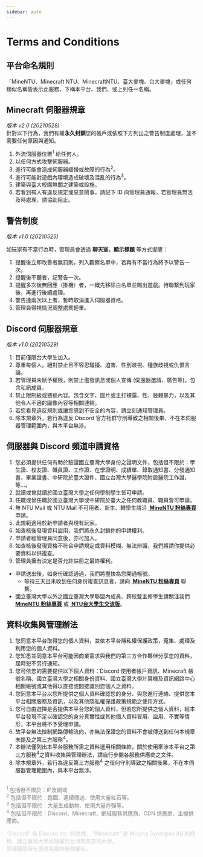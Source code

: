 ```yaml
---
sidebar: auto
---
```


# Terms and Conditions

## 平台命名規則

「MineNTU、Minecraft NTU、MinecraftNTU、臺大麥塊、台大麥塊」或任何類似名稱皆表示此服務，下稱本平台、我們、或上列任一名稱。

## <i class="fas fa-gamepad"></i> Minecraft 伺服器規章
*版本 v2.0 (20210528)*<br>
針對以下行為，我們有權**永久封鎖**您的帳戶或依照下方列出之警告制度處理，並不需要任何原因與通知。

1. 外流伺服器位置<sup>1</sup> 給任何人。
2. 以任何方式攻擊伺服器。
3. 進行可能會造成伺服器緩慢或故障的行為<sup>2</sup>。
4. 進行可能對遊戲內環境造成破壞及混亂的行為<sup>3</sup>。
5. 建築與臺大校園無關之建築或設施。
6. 若看到有人有違反規定或惡意鬧事，請記下 ID 向管理員通報，若管理員無法及時處理，請協助阻止。


## 警告制度

*版本 v1.0 (20210525)*

如玩家有不當行為時，管理員會透過 **聊天室、顯示標題** 等方式提醒：

1. 提醒後立即改善者無罰則，列入觀察名單中，若再有不當行為將予以警告一次。
2. 提醒後不聽者，記警告一次。
3. 提醒多次後無回應（掛機）者，一概先移除白名單並踢出遊戲。待聯繫到玩家後，再進行後續處理。
4. 警告達兩次以上者，暫時取消進入伺服器資格。
5. 管理員得視情況調整處罰輕重。


## <i class="fab fa-discord"></i> Discord 伺服器規章
*版本 v1.0 (20210529)*
1. 目前僅限台大學生加入。
2. 尊重每個人。絕對禁止且不容忍騷擾、迫害、性別歧視、種族歧視或仇恨言論。
3. 若管理員未賦予權限，則禁止濫發訊息或個人宣傳 (伺服器邀請、廣告等)。包含私訊成員。
4. 禁止限制級或猥褻內容。包含文字、圖片或主打裸露、性、肢體暴力，以及其他令人不適的圖像內容等相關連結。
5. 若您看見違反規則或讓您感到不安全的內容，請立刻通知管理員。
6. 除本規章外，若行為違反 Discord 官方社群守則導致之相關後果，不在本伺服器管理範圍內，與本平台無涉。

## 伺服器與 Discord 頻道申請資格

1. 您必須提供任何有助於驗證國立臺灣大學身份之證明文件，包括但不限於：學生證、校友證、職員證、工作證、在學證明、成績單、錄取通知書、分發通知書、畢業證書、中研院於臺大證件、國立台灣大學醫學院附設醫院工作證，等...。
2. 就讀或曾就讀於國立臺灣大學之任何學制學生皆可申請。
3. 任職或曾任職於國立臺灣大學或中研院於臺大之任何教職員、職員皆可申請。
4. 無 NTU Mail 或 NTU Mail 不可用者、新生、轉學生請洽 **[<i class="fab fa-facebook-square"></i> MineNTU 粉絲專頁](https://facebook.com/MineNTU)** 申請。
5. 此規範適用於新申請者與現有玩家。
6. 如查核後發現資料盜用，我們將永久封鎖你的申請權利。
7. 申請者經管理員同意後，亦可加入。
8. 如查核後發現資格不符合申請規定或資料模糊、無法辨識，我們將請你提供必要資料以供複查。
9. 管理員擁有決定是否允許註冊之最終權利。

- 申請送出後，如身份確認通過，我們將盡快為您開通帳號。
    - 等待三天且未收到任何身份複查訊息者，請向 **[<i class="fab fa-facebook-square"></i> MineNTU 粉絲專頁](https://facebook.com/MineNTU)** 聯繫。
- 國立臺灣大學以外之國立臺灣大學聯盟內成員、跨校雙主修學生請關注我們 **[<i class="fab fa-facebook-square"></i> MineNTU 粉絲專頁](https://facebook.com/MineNTU)** 或 **[<i class="fab fa-facebook-square"></i> NTU台大學生交流版](https://www.facebook.com/groups/NTU.Head)**。

## 資料收集與管理辦法

1. 您同意本平台取得您的個人資料，並依本平台隱私權保護政策，蒐集、處理及利用您的個人資料。
2. 您知悉並同意本平台可能因商業需求與我們的第三方合作夥伴分享您的資料，屆時恕不另行通知。
3. 您可依您的需要提供以下個人資料：Discord 使用者帳戶資訊、Minecraft 帳號名稱、國立臺灣大學之相關身份資料、國立臺灣大學計算機及資訊網路中心相關帳號或其他得以直接或間接識別您個人之資料。
4. 您同意本平台以您所提供之個人資料確認您的身分、與您進行連絡、提供您本平台相關服務及資訊，以及其他隱私權保護政策規範之使用方式。
5. 您可自由選擇是否提供本平台您的個人資料，但若您所提供之個人資料，經本平台發現不足以確認您的身分真實性或其他個人資料冒用、盜用、不實等情形，本平台將不予受理申請。
6. 故平台無法控制網路傳輸流向，亦無法保證您的資料不會被傳送到任何本規章未提及之第三方服務<sup>4</sup>。
7. 本辦法僅列出本平台服務所需之資料運用相關條款，關於使用牽涉本平台之第三方服務<sup>4</sup>之資料收集與管理辦法，請自行參閱各服務供應商之文件。
8. 除本規章外，若行為違反第三方服務<sup>4</sup> 之任何守則導致之相關後果，不在本伺服器管理範圍內，與本平台無涉。
<br><br>
<p style="color:gray;">
<sup>1</sup> 包括但不限於：IP及網域<br>
<sup>2</sup> 包括但不限於：跑圖、連續傳送、使用大量紅石等。<br>
<sup>3</sup> 包括但不限於：大量生成動物、使用大量炸彈等。<br>
<sup>4</sup> 包括但不限於：Discord、Minecraft、網域服務供應商、CDN 供應商、主機供應商。<br>
</p>
<p style="color:lightgray;">
"Discord" <i class="fab fa-discord"></i> 為 Discord Inc. 的商標、 "Minecraft" 是 Mojang Synergies AB 的商標、國立臺灣大學是隸屬於台灣教育部的大學。<br>
管理團隊保有更改與最終解釋權利。
</p>
